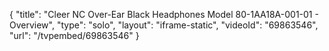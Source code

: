 {
    "title": "Cleer NC Over-Ear Black Headphones Model 80-1AA18A-001-01 - Overview",
    "type": "solo",
    "layout": "iframe-static",
    "videoId": "69863546",
    "url": "\/tvpembed\/69863546"
}